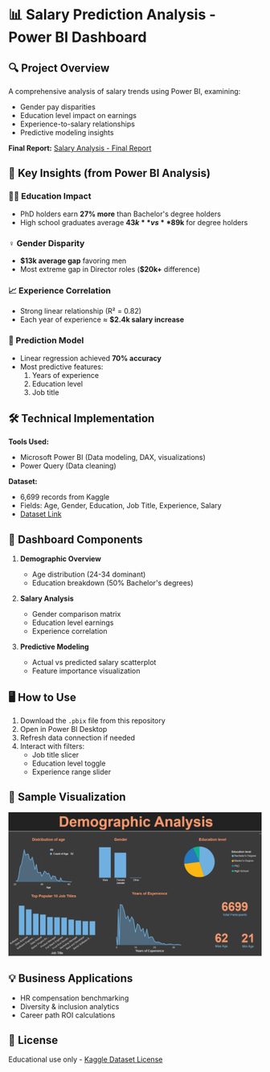 
# 📊 Salary Prediction Analysis - Power BI Dashboard


## 🔍 Project Overview
A comprehensive analysis of salary trends using Power BI, examining:
- Gender pay disparities
- Education level impact on earnings
- Experience-to-salary relationships
- Predictive modeling insights

**Final Report:** [Salary Analysis - Final Report](https://github.com/KiranJCodes/GithubProjects/blob/main/Salary%20Prediction/Salary%20Analysis.pdf)

## 🎯 Key Insights (from Power BI Analysis)
### 🧑‍🎓 Education Impact
- PhD holders earn **27% more** than Bachelor's degree holders
- High school graduates average **$43k** vs **$89k** for degree holders

### ♀ Gender Disparity
- **$13k average gap** favoring men
- Most extreme gap in Director roles (**$20k+** difference)

### 📈 Experience Correlation
- Strong linear relationship (R² = 0.82)
- Each year of experience ≈ **$2.4k salary increase**

### 🔮 Prediction Model
- Linear regression achieved **70% accuracy**
- Most predictive features:
  1. Years of experience
  2. Education level
  3. Job title

## 🛠️ Technical Implementation
**Tools Used:**
- Microsoft Power BI (Data modeling, DAX, visualizations)
- Power Query (Data cleaning)

**Dataset:**
- 6,699 records from Kaggle
- Fields: Age, Gender, Education, Job Title, Experience, Salary
- [Dataset Link](https://www.kaggle.com/datasets/thedevastator/jobs-dataset-from-glassdoor)

## 📂 Dashboard Components
1. **Demographic Overview**
   - Age distribution (24-34 dominant)
   - Education breakdown (50% Bachelor's degrees)

2. **Salary Analysis**
   - Gender comparison matrix
   - Education level earnings
   - Experience correlation

3. **Predictive Modeling**
   - Actual vs predicted salary scatterplot
   - Feature importance visualization

## 🖥️ How to Use
1. Download the `.pbix` file from this repository
2. Open in Power BI Desktop
3. Refresh data connection if needed
4. Interact with filters:
   - Job title slicer
   - Education level toggle
   - Experience range slider

## 📌 Sample Visualization
![Power BI Dashboard Preview](dashboard_preview.png)

## 💡 Business Applications
- HR compensation benchmarking
- Diversity & inclusion analytics
- Career path ROI calculations

## 📜 License
Educational use only - [Kaggle Dataset License](https://www.kaggle.com/datasets)

